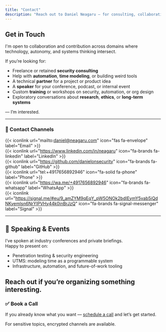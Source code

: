 ```yaml
---
title: "Contact"
description: "Reach out to Daniel Neagaru – for consulting, collaboration, speaking, training, or ambitious projects in security, automation, and time modeling."
---
```


## Get in Touch

I'm open to collaboration and contribution across domains where technology, autonomy, and systems thinking intersect.

If you’re looking for:

- Freelance or retained **security consulting**
- Help with **automation**, **time modeling**, or building weird tools
- A technical **partner** for a project or product idea
- A **speaker** for your conference, podcast, or internal event
- Custom **training** or workshops on security, automation, or org design
- Exploratory conversations about **research**, **ethics**, or **long-term systems**

— I’m interested.

---

### 🔗 Contact Channels

{{< iconlink url="mailto:daniel@neagaru.com" icon="fas fa-envelope" label="Email" >}}  
{{< iconlink url="https://www.linkedin.com/in/neagaru" icon="fa-brands fa-linkedin" label="LinkedIn" >}}  
{{< iconlink url="https://github.com/danielonsecurity" icon="fa-brands fa-github" label="GitHub" >}}  
{{< iconlink url="tel:+4917656892946" icon="fa-solid fa-phone" label="Phone" >}}  
{{< iconlink url="https://wa.me/+4917656892946" icon="fa-brands fa-whatsapp" label="WhatsApp" >}}  
{{< iconlink url="https://signal.me/#eu/9_amZYM9qEqY_pW5ONOk2bdIEymY5vab5iQdNKyemlsn6NrYIPVHy44k0inBrJzQ" icon="fa-brands fa-signal-messenger" label="Signal" >}}

---

## 🎤 Speaking & Events

I’ve spoken at industry conferences and private briefings.  
Happy to present on:

- Penetration testing & security engineering
- UTMS: modeling time as a programmable system
- Infrastructure, automation, and future-of-work tooling

Reach out if you’re organizing something interesting.
---


### ✅ Book a Call

If you already know what you want — [schedule a call](https://cal.com/neagaru) and let’s get started.

For sensitive topics, encrypted channels are available.
